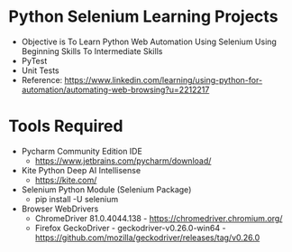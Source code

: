 # Python Selenium Learning Projects
* Objective is To Learn Python Web Automation Using Selenium Using Beginning Skills To Intermediate Skills
* PyTest
* Unit Tests
* Reference: https://www.linkedin.com/learning/using-python-for-automation/automating-web-browsing?u=2212217
# Tools Required
* Pycharm Community Edition IDE
  * https://www.jetbrains.com/pycharm/download/
* Kite Python Deep AI Intellisense
  * https://kite.com/
* Selenium Python Module (Selenium Package)
  * pip install -U selenium 
* Browser WebDrivers
  * ChromeDriver 81.0.4044.138 - https://chromedriver.chromium.org/
  * Firefox GeckoDriver - geckodriver-v0.26.0-win64 - https://github.com/mozilla/geckodriver/releases/tag/v0.26.0
